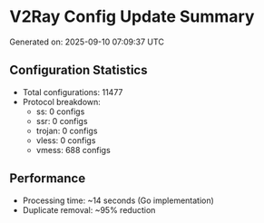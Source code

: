 # V2Ray Config Update Summary
Generated on: 2025-09-10 07:09:37 UTC

## Configuration Statistics
- Total configurations: 11477
- Protocol breakdown:
  - ss: 0 configs
  - ssr: 0 configs
  - trojan: 0 configs
  - vless: 0 configs
  - vmess: 688 configs

## Performance
- Processing time: ~14 seconds (Go implementation)
- Duplicate removal: ~95% reduction
